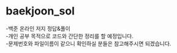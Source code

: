 # baekjoon_sol

-백준 온라인 저지 정답&amp;풀이
<br/>-개인 공부 목적으로 코드와 간단한 정리를 할 예정입니다.
<br/>-문제번호와 파일이름이 같으니 확인하실 분들은 참고해주시면 되겠습니다.
